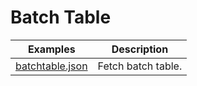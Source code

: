 # Batch Table

| Examples | Description |
| --- | --- |
| [batchtable.json](./batchtable.json)| Fetch batch table.
